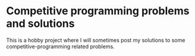 # Competitive programming problems and solutions

This is a hobby project where I will sometimes post my solutions to some competitive-programming related problems.

